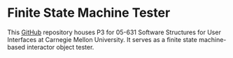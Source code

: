 # Finite State Machine Tester
This [GitHub](https://github.com/stormmwright/ssui-05-631-p3) repository houses P3 for 05-631 Software Structures for User Interfaces at Carnegie Mellon University. It serves as a finite state machine-based interactor object tester.
